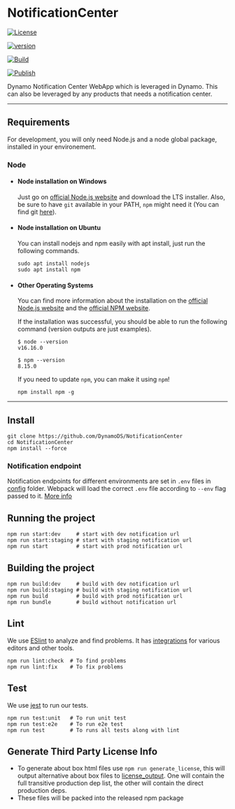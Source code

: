 # NotificationCenter

[![License](https://img.shields.io/npm/l/@dynamods/notifications-center)](https://github.com/DynamoDS/NotificationCenter/blob/master/LICENSE)

[![version](https://img.shields.io/npm/v/@dynamods/notifications-center?logo=npm&label=version)](https://www.npmjs.com/package/@dynamods/notifications-center)

[![Build](https://github.com/DynamoDS/NotificationCenter/actions/workflows/build.yml/badge.svg)](https://github.com/DynamoDS/NotificationCenter/actions/workflows/build.yml)

[![Publish](https://github.com/DynamoDS/NotificationCenter/actions/workflows/npm-publish.yml/badge.svg)](https://github.com/DynamoDS/NotificationCenter/actions/workflows/npm-publish.yml)

Dynamo Notification Center WebApp which is leveraged in Dynamo. This can also be leveraged by any products that needs a notification center.

---

## Requirements

For development, you will only need Node.js and a node global package, installed in your environement.

### Node

- #### Node installation on Windows

  Just go on [official Node.js website](https://nodejs.org/) and download the LTS installer. Also, be sure to have `git` available in your PATH, `npm` might need it (You can find git [here](https://git-scm.com/)).

- #### Node installation on Ubuntu

  You can install nodejs and npm easily with apt install, just run the following commands.

  ```shell
  sudo apt install nodejs
  sudo apt install npm
  ```

- #### Other Operating Systems

  You can find more information about the installation on the [official Node.js website](https://nodejs.org/) and the [official NPM website](https://npmjs.org/).

  If the installation was successful, you should be able to run the following command (version outputs are just examples).

  ```shell
  $ node --version
  v16.16.0

  $ npm --version
  8.15.0
  ```

  If you need to update `npm`, you can make it using `npm`!

  ```shell
  npm install npm -g
  ```

---

## Install

```shell
git clone https://github.com/DynamoDS/NotificationCenter
cd NotificationCenter
npm install --force
```

### Notification endpoint

 Notification endpoints for different environments are set in `.env` files in [config](config) folder. Webpack will load the correct `.env` file according to `--env` flag passed to it. [More info](https://webpack.js.org/api/cli/#environment-options)

## Running the project

```shell
npm run start:dev     # start with dev notification url
npm run start:staging # start with staging notification url
npm run start         # start with prod notification url
```

## Building the project

```shell
npm run build:dev     # build with dev notification url
npm run build:staging # build with staging notification url
npm run build         # build with prod notification url
npm run bundle        # build without notification url
```

## Lint

We use [ESlint](https://eslint.org/) to analyze and find problems. It has [integrations](https://eslint.org/docs/latest/user-guide/integrations) for various editors and other tools.

```shell
npm run lint:check  # To find problems
npm run lint:fix    # To fix problems
```

## Test

We use [jest](https://jestjs.io/) to run our tests.

```shell
npm run test:unit   # To run unit test
npm run test:e2e    # To run e2e test
npm run test        # To runs all tests along with lint
```

## Generate Third Party License Info

- To generate about box html files use `npm run generate_license`, this will output alternative about box files to [license_output](license_output). One will contain the full transitive production dep list, the other will contain the direct production deps.
- These files will be packed into the released npm package
